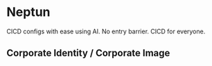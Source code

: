 # Neptun

CICD configs with ease using AI. No entry barrier. CICD for everyone.

## Corporate Identity / Corporate Image

